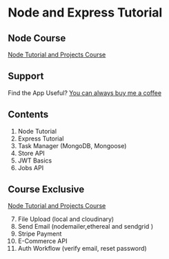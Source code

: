 # Node and Express Tutorial

## Node Course

[Node Tutorial and Projects Course](https://www.udemy.com/course/nodejs-tutorial-and-projects-course/?referralCode=E94792BEAE9ADD204BC7)

## Support

Find the App Useful? [You can always buy me a coffee](https://www.buymeacoffee.com/johnsmilga)

## Contents

1. Node Tutorial
2. Express Tutorial
3. Task Manager (MongoDB, Mongoose)
4. Store API
5. JWT Basics
6. Jobs API

## Course Exclusive

[Node Tutorial and Projects Course](https://www.udemy.com/course/nodejs-tutorial-and-projects-course/?referralCode=E94792BEAE9ADD204BC7)

7. File Upload (local and cloudinary)
8. Send Email (nodemailer,ethereal and sendgrid )
9. Stripe Payment
10. E-Commerce API
11. Auth Workflow (verify email, reset password)
